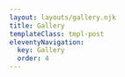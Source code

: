 ```yaml
---
layout: layouts/gallery.njk
title: Gallery
templateClass: tmpl-post
eleventyNavigation:
  key: Gallery
  order: 4
---
```

<div class="overlay">
    <div class="overlay-inner">
      <button class="close">× Close</button>
      <img>
    </div>
</div>

<section class="gallery"></section>



  <style>
    * {
      box-sizing: border-box;
    }

    .item__overlay > button:hover {
		cursor:pointer;
	}

    p {
      margin: 0 0 20px 0;
    }

    .close {
      background: none;
      color: black;
      border: 0;
    }

    .gallery {
      display: grid;
      grid-template-columns: repeat(auto-fill, 100px);
      grid-auto-rows: 100px;
      grid-auto-flow: dense;
    }

    .item {
      overflow: hidden;
      display: grid;
      grid-template-columns: 1;
      grid-template-rows: 1;
    }

    .item img {
      grid-column: 1 / -1;
      grid-row: 1 / -1;
      width: 100%;
      height: 100%;
      object-fit: cover;
    }

    .item__overlay {
      background: #ffc60032;
      grid-column: 1 / -1;
      grid-row: 1 / -1;
      position: relative;
      display: grid;
      justify-items: center;
      align-items: center;
      transition: 0.2s;
      transform: translateY(100%);
    }

    .item__overlay button {
      background: none;
      border: 2px solid white;
      color: white;
      text-transform: uppercase;
      background: rgba(0, 0, 0, 0.7);
      padding: 5px;
    }

    .item:hover .item__overlay {
      transform: translateY(0);
    }


    .item.v2 {
      grid-row: span 2;
    }

    .item.v3 {
      grid-row: span 3;
    }

    .item.v4 {
      grid-row: span 4;
    }

    .item.h2 {
      grid-column: span 2;
    }

    .item.h3 {
      grid-column: span 3;
    }

    .item.h4 {
      grid-column: span 4;
    }


    .overlay {
      position: fixed;
      background: rgba(0, 0, 0, 0.7);
      top: 0;
      right: 0;
      bottom: 0;
      left: 0;
      display: none;
      z-index: 2;
    }

    .overlay.open {
      display: grid;
      align-items: center;
      justify-items: center;
    }

    .overlay-inner {
      background: white;
      width: 700px;
      padding: 20px;
    }

    .overlay img {
      width: 100%;
	}
	.close:hover {
		cursor: pointer;
		color: red;
	}
  </style>

  <script>
    const gallery = document.querySelector('.gallery');
    const overlay = document.querySelector('.overlay');
    const overlayImage = overlay.querySelector('img');
    const overlayClose = overlay.querySelector('.close');

    function generateHTML([h, v]) {
      return `
        <div class="item h${h} v${v}">
          <img src="../img/f${randomNumber(9)}.jpeg">
          <div class="item__overlay">
            <button>View →</button>
          </div>
        </div>
      `;
    }

    function randomNumber(limit) {
      return Math.floor(Math.random() * limit) + 1;
    }

    function handleClick(e) {
      const src = e.currentTarget.querySelector('img').src;
      overlayImage.src = src;
      overlay.classList.add('open');
    }


    function close() {
      overlay.classList.remove('open');
    }

    const digits = Array.from({ length: 18 }, () => [randomNumber(4), randomNumber(4)]).concat([[1, 1], [1, 1], [1, 1], [1, 1], [1, 1], [1, 1], [1, 1], [1, 1], [1, 1], [1, 1], [1, 1], [1, 1], [1, 1], [1, 1], [1, 1], [1, 1]])

    const html = digits.map(generateHTML).join('');
    gallery.innerHTML = html;

    const items = document.querySelectorAll('.item');

    items.forEach(item => item.addEventListener('click', handleClick));

    overlayClose.addEventListener('click', close);

  </script>
